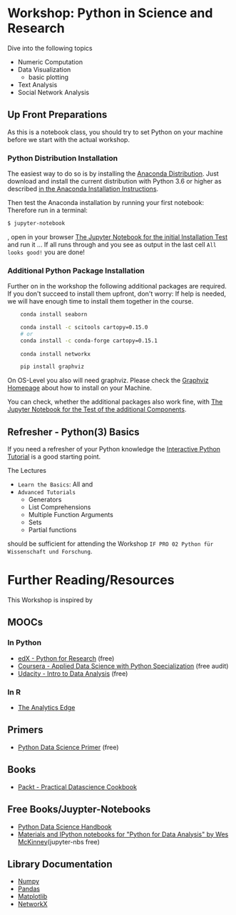 # Workshop: Python in Science and Research

Dive into the following topics

- Numeric Computation
- Data Visualization
    - basic plotting
- Text Analysis
- Social Network Analysis

## Up Front Preparations

As this is a notebook class, you should try to set Python on your machine before we start with the actual workshop.

### Python Distribution Installation
The easiest way to do so is by installing the [Anaconda Distribution](https://www.continuum.io/).
Just download and install the current distribution with Python 3.6 or higher as described [in the Anaconda Installation Instructions](https://docs.continuum.io/anaconda/install).

Then test the Anaconda installation by running your first notebook:
Therefore run in a terminal:
```bash
$ jupyter-notebook
```
, open in your browser [The Jupyter Notebook for the initial Installation Test](./nbs/0-a-Test%20of%20the%20Installation.ipynb) and run it ... 
If all runs through and you see as output in the last cell `All looks good!` you are done!

### Additional Python Package Installation

Further on in the workshop the following additional packages are required. 
If you don't succeed to install them upfront, don't worry: If help is needed, we will have enough time to install them together in the course.
```bash
    conda install seaborn

    conda install -c scitools cartopy=0.15.0
    # or
    conda install -c conda-forge cartopy=0.15.1
    
    conda install networkx

    pip install graphviz
```
On OS-Level you also will need graphviz.
Please check the [Graphviz Homepage](http://www.graphviz.org/) about how to install on your Machine.

You can check, whether the additional packages also work fine, with [The Jupyter Notebook for the Test of the additional Components](./nbs/0-b-Additional%20Component%20Installation%20Test.ipynb).

## Refresher - Python(3) Basics
If you need a refresher of your Python knowledge the [Interactive Python Tutorial](https://www.learnpython.org/) is a good starting point.

The Lectures 
- `Learn the Basics`: All and
- `Advanced Tutorials` 
    - Generators
    - List Comprehensions
    - Multiple Function Arguments
    - Sets
    - Partial functions

should be sufficient for attending the Workshop `IF PRO 02 Python für Wissenschaft und Forschung`.

# Further Reading/Resources

This Workshop is inspired by

## MOOCs

### In Python
- [edX - Python for Research](https://www.edx.org/course/using-python-research-harvardx-ph526x) (free)
- [Coursera - Applied Data Science with Python Specialization](https://www.coursera.org/specializations/data-science-python) (free audit)
- [Udacity - Intro to Data Analysis](https://www.udacity.com/course/intro-to-data-analysis--ud170) (free)

### In R
- [The Analytics Edge](https://www.edx.org/course/analytics-edge-mitx-15-071x-3)

## Primers
- [Python Data Science Primer](https://github.com/docmarionum1/python-data-science-primer) (free)

## Books

- [Packt - Practical Datascience Cookbook](https://www.packtpub.com/big-data-and-business-intelligence/practical-data-science-cookbook)

## Free Books/Juypter-Notebooks

- [Python Data Science Handbook](http://nbviewer.jupyter.org/github/jakevdp/PythonDataScienceHandbook/blob/master/notebooks/Index.ipynb)
- [Materials and IPython notebooks for "Python for Data Analysis" by Wes McKinney](https://github.com/wesm/pydata-book)(jupyter-nbs free)


## Library Documentation

- [Numpy](http://www.numpy.org/)
- [Pandas](http://pandas.pydata.org/)
- [Matplotlib](http://matplotlib.org/)
- [NetworkX](http://networkx.readthedocs.io)
